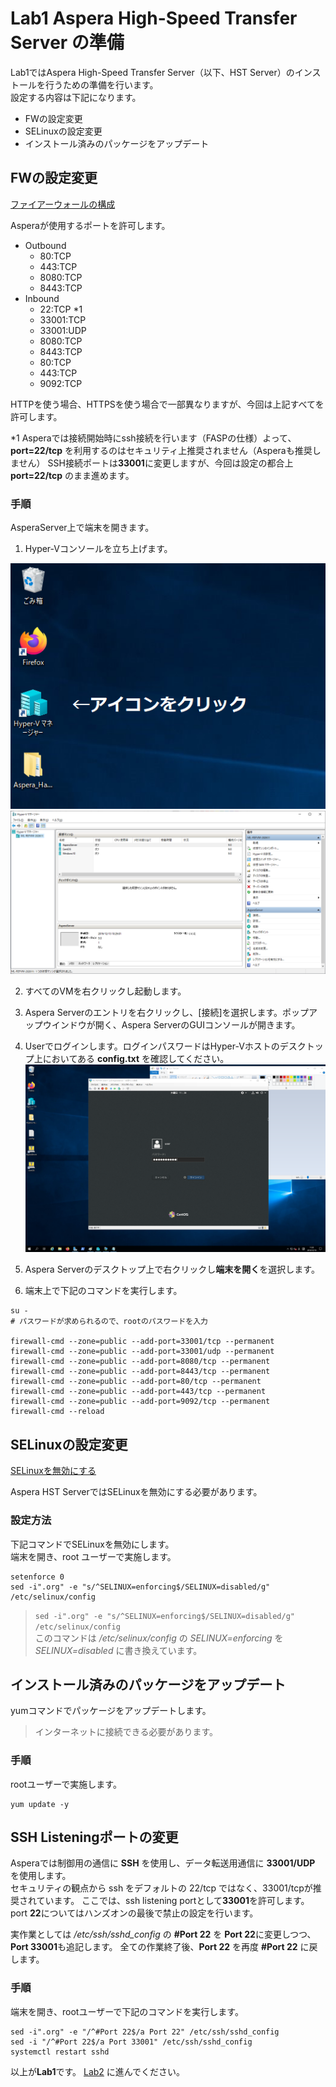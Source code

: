 # Lab1 Aspera High-Speed Transfer Server の準備

Lab1ではAspera High-Speed Transfer Server（以下、HST Server）のインストールを行うための準備を行います。  
設定する内容は下記になります。

- FWの設定変更  
- SELinuxの設定変更  
- インストール済みのパッケージをアップデート  

## FWの設定変更  
[ファイアーウォールの構成](https://download.asperasoft.com/download/docs/entsrv/3.9.3/es_admin_linux/webhelp/index.html#dita/configuring_the_firewall.html)

Asperaが使用するポートを許可します。  
- Outbound
  - 80:TCP
  - 443:TCP
  - 8080:TCP 
  - 8443:TCP  
- Inbound
  - 22:TCP *1
  - 33001:TCP
  - 33001:UDP
  - 8080:TCP
  - 8443:TCP
  - 80:TCP
  - 443:TCP
  - 9092:TCP

HTTPを使う場合、HTTPSを使う場合で一部異なりますが、今回は上記すべてを許可します。  

*1 Asperaでは接続開始時にssh接続を行います（FASPの仕様）よって、**port=22/tcp** を利用するのはセキュリティ上推奨されません（Asperaも推奨しません）
SSH接続ポートは**33001**に変更しますが、今回は設定の都合上 **port=22/tcp** のまま進めます。  


### 手順  
AsperaServer上で端末を開きます。 

1. Hyper-Vコンソールを立ち上げます。 


![](https://github.com/keisz/aspera_handson/blob/master/images/Lab1/1-1.png)
![](https://github.com/keisz/aspera_handson/blob/master/images/Lab1/2.png)

2. すべてのVMを右クリックし起動します。

2. Aspera Serverのエントリを右クリックし、[接続]を選択します。ポップアップウインドウが開く、Aspera ServerのGUIコンソールが開きます。  

3. Userでログインします。ログインパスワードはHyper-Vホストのデスクトップ上においてある **config.txt** を確認してください。  
![](https://github.com/keisz/aspera_handson/blob/master/images/Lab1/3.png)

4. Aspera Serverのデスクトップ上で右クリックし**端末を開く**を選択します。

5. 端末上で下記のコマンドを実行します。  

```
su - 
# パスワードが求められるので、rootのパスワードを入力  

firewall-cmd --zone=public --add-port=33001/tcp --permanent
firewall-cmd --zone=public --add-port=33001/udp --permanent
firewall-cmd --zone=public --add-port=8080/tcp --permanent
firewall-cmd --zone=public --add-port=8443/tcp --permanent
firewall-cmd --zone=public --add-port=80/tcp --permanent
firewall-cmd --zone=public --add-port=443/tcp --permanent
firewall-cmd --zone=public --add-port=9092/tcp --permanent
firewall-cmd --reload
```

## SELinuxの設定変更  
[SELinuxを無効にする](https://download.asperasoft.com/download/docs/entsrv/3.9.3/es_admin_linux/webhelp/index.html#general_external/dita/linux/disabling_selinux.html)

Aspera HST ServerではSELinuxを無効にする必要があります。

### 設定方法
下記コマンドでSELinuxを無効にします。  
端末を開き、root ユーザーで実施します。

```
setenforce 0
sed -i".org" -e "s/^SELINUX=enforcing$/SELINUX=disabled/g" /etc/selinux/config
```
  
> `sed -i".org" -e "s/^SELINUX=enforcing$/SELINUX=disabled/g" /etc/selinux/config`  
> このコマンドは */etc/selinux/config* の *SELINUX=enforcing* を *SELINUX=disabled* に書き換えています。


## インストール済みのパッケージをアップデート
yumコマンドでパッケージをアップデートします。
> インターネットに接続できる必要があります。  

### 手順    
rootユーザーで実施します。  

```
yum update -y
```

## SSH Listeningポートの変更
Asperaでは制御用の通信に **SSH** を使用し、データ転送用通信に **33001/UDP** を使用します。  
セキュリティの観点から ssh をデフォルトの 22/tcp ではなく、33001/tcpが推奨されています。
ここでは、ssh listening portとして**33001**を許可します。
port **22**についてはハンズオンの最後で禁止の設定を行います。  

実作業としては */etc/ssh/sshd_config* の **#Port 22** を **Port 22**に変更しつつ、**Port 33001**も追記します。
全ての作業終了後、**Port 22** を再度 **#Port 22** に戻します。

### 手順  
端末を開き、rootユーザーで下記のコマンドを実行します。  

```
sed -i".org" -e "/^#Port 22$/a Port 22" /etc/ssh/sshd_config
sed -i "/^#Port 22$/a Port 33001" /etc/ssh/sshd_config
systemctl restart sshd
``` 



以上が**Lab1**です。
[Lab2](https://github.com/keisz/aspera_handson/blob/master/Lab2.md) に進んでください。  

